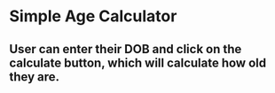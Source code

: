 # Simple Age Calculator
## User can enter their DOB and click on the calculate button, which will calculate how old they are.

